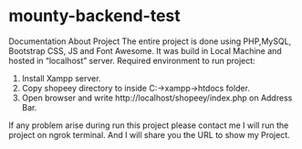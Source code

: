 # mounty-backend-test
Documentation About Project
The entire project is done using PHP,MySQL, Bootstrap CSS, JS and Font Awesome.
It was build in Local Machine and hosted in “localhost” server.
Required environment to run project:
1.	Install Xampp server.
2.	Copy shopeey directory to inside C:\->xampp->htdocs folder.
3.	Open browser and write http://localhost/shopeey/index.php on Address Bar.

If any problem arise during run this project please contact me I will run the project on ngrok terminal. And I will share you the URL to show my Project.

